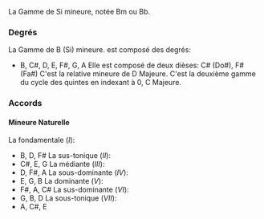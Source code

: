 La Gamme de Si mineure, notée Bm ou Bb.
### Degrés
La Gamme de B (Si) mineure. est composé des degrés:
- B, C#, D, E, F#, G, A
Elle est composé de deux dièses: C# (Do#), F# (Fa#)
C'est la relative mineure de D Majeure.
C'est la deuxième gamme du cycle des quintes en indexant à 0, C Majeure.
### Accords
#### Mineure Naturelle
La fondamentale ($I$): 
- B, D, F#
La sus-tonique ($II$):
- C#, E, G
La médiante ($III$): 
- D, F#, A
La sous-dominante ($IV$):
- E, G, B
La dominante ($V$):
- F#, A, C#
La sus-dominante ($VI$):
- G, B, D
La sous-tonique ($VII$):
- A, C#, E